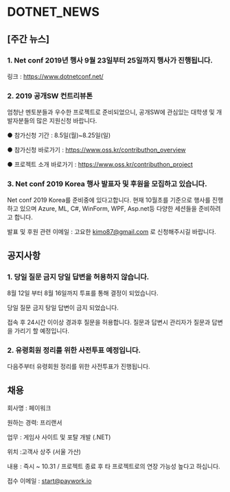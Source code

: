# DOTNET_NEWS

## [주간 뉴스]

###  1. Net conf 2019년 행사 9월 23일부터 25일까지 행사가 진행됩니다.
링크 : https://www.dotnetconf.net/

###  2. 2019 공개SW 컨트리뷰톤
엄청난 멘토분들과 우수한 프로젝트로 준비되었으니, 공개SW에 관심있는 대학생 및 개발자분들의 많은 지원신청 바랍니다.

● 참가신청 기간 : 8.5일(월)~8.25일(일)

● 참가신청 바로가기 : https://www.oss.kr/contributhon_overview

● 프로젝트 소개 바로가기 : https://www.oss.kr/contributhon_project

### 3. Net conf 2019 Korea 행사 발표자 및 후원을 모집하고 있습니다.

 Net conf 2019 Korea를 준비중에 있다고합니다. 현재 10월초를 기준으로 행사를 진행하고 있으며 Azure, ML, C#, WinForm, WPF, Asp.net등 다양한
 세션들을 준비하려고 합니다. 
 
 발표 및 후원 관련 이메일 : 고요한 kimo87@gmail.com 로 신청해주시길 바랍니다.


## 공지사항

### 1. 당일 질문 금지 당일 답변을 허용하지 않습니다.
8월 12일 부터 8월 16일까지 투표를 통해 결정이 되었습니다. 

당일 질문 금지 탕일 답변이 금지 되었습니다.

접속 후 24시간 이이상 경과후 질문을 허용합니다. 질문과 답변시 관리자가 질문과 답변을 가리기 할 예정입니다.

### 2. 유령회원 정리를 위한 사전투표 예정입니다. 
다음주부터 유령회원 정리를 위한 사전투표가 진행됩니다.

## 채용
회사명 : 페이워크 

원하는 경력: 프리랜서

업무 : 게임사 사이트 및 포탈 개발 (.NET) 

위치 :고객사 상주 (서울 가산)

내용 : 즉시 ~ 10.31 / 프로젝트 종료 후 타 프로젝트로의 연장 가능성 높다고 하십니다.

접수 이메일 : start@paywork.io


